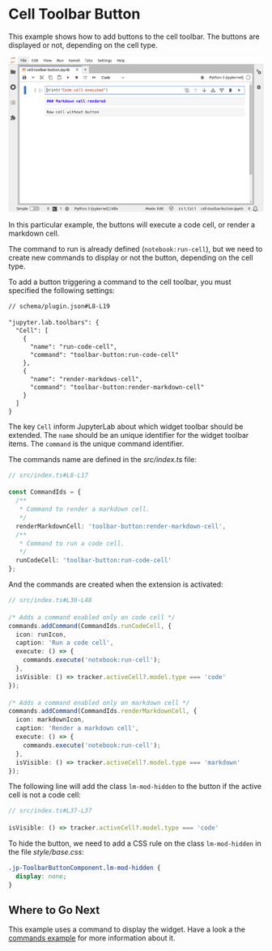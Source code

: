 # Cell Toolbar Button

This example shows how to add buttons to the cell toolbar.
The buttons are displayed or not, depending on the cell type.

![Cell toolbar button](preview.gif)

In this particular example, the buttons will execute a code cell, or render a markdown
cell.

The command to run is already defined (`notebook:run-cell`), but we need
to create new commands to display or not the button, depending on the cell type.

To add a button triggering a command to the cell toolbar, you must
specified the following settings:

```json5
// schema/plugin.json#L8-L19

"jupyter.lab.toolbars": {
  "Cell": [
    {
      "name": "run-code-cell",
      "command": "toolbar-button:run-code-cell"
    },
    {
      "name": "render-markdows-cell",
      "command": "toolbar-button:render-markdown-cell"
    }
  ]
}
```

The key `Cell` inform JupyterLab about which widget toolbar should be
extended. The `name` should be an unique identifier for the widget toolbar
items. The `command` is the unique command identifier.

The commands name are defined in the _src/index.ts_ file:

```ts
// src/index.ts#L8-L17

const CommandIds = {
  /**
   * Command to render a markdown cell.
   */
  renderMarkdownCell: 'toolbar-button:render-markdown-cell',
  /**
   * Command to run a code cell.
   */
  runCodeCell: 'toolbar-button:run-code-cell'
};
```

And the commands are created when the extension is activated:

```ts
// src/index.ts#L30-L48

/* Adds a command enabled only on code cell */
commands.addCommand(CommandIds.runCodeCell, {
  icon: runIcon,
  caption: 'Run a code cell',
  execute: () => {
    commands.execute('notebook:run-cell');
  },
  isVisible: () => tracker.activeCell?.model.type === 'code'
});

/* Adds a command enabled only on markdown cell */
commands.addCommand(CommandIds.renderMarkdownCell, {
  icon: markdownIcon,
  caption: 'Render a markdown cell',
  execute: () => {
    commands.execute('notebook:run-cell');
  },
  isVisible: () => tracker.activeCell?.model.type === 'markdown'
});
```

The following line will add the class `lm-mod-hidden` to the button if the active cell
is not a code cell:

<!-- prettier-ignore-start -->
```ts
// src/index.ts#L37-L37

isVisible: () => tracker.activeCell?.model.type === 'code'
```
<!-- prettier-ignore-end -->

To hide the button, we need to add a CSS rule on the class `lm-mod-hidden` in the file
_style/base.css_:

<!-- prettier-ignore-start -->
<!-- embedme style/base.css#L8-L10 -->

```css
.jp-ToolbarButtonComponent.lm-mod-hidden {
  display: none;
}
```
<!-- prettier-ignore-end -->

## Where to Go Next

This example uses a command to display the widget. Have a look a the
[commands example](../commands/README.md) for more information about it.
